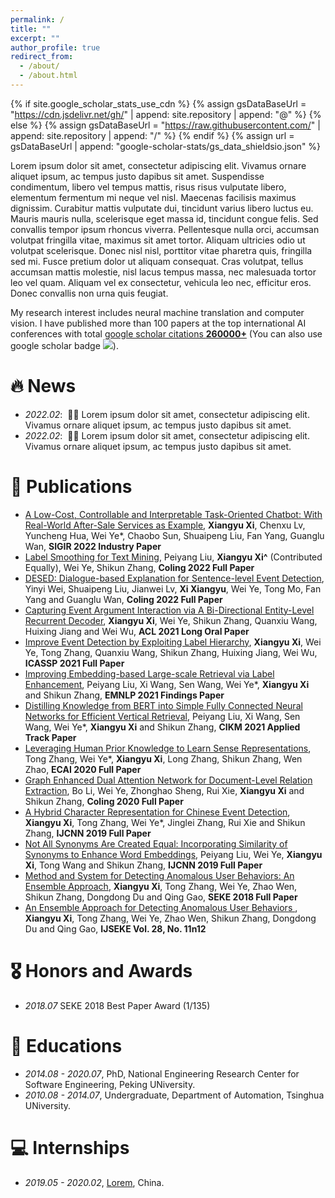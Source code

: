 ```yaml
---
permalink: /
title: ""
excerpt: ""
author_profile: true
redirect_from: 
  - /about/
  - /about.html
---
```


{% if site.google_scholar_stats_use_cdn %}
{% assign gsDataBaseUrl = "https://cdn.jsdelivr.net/gh/" | append: site.repository | append: "@" %}
{% else %}
{% assign gsDataBaseUrl = "https://raw.githubusercontent.com/" | append: site.repository | append: "/" %}
{% endif %}
{% assign url = gsDataBaseUrl | append: "google-scholar-stats/gs_data_shieldsio.json" %}

<span class='anchor' id='about-me'></span>

Lorem ipsum dolor sit amet, consectetur adipiscing elit. Vivamus ornare aliquet ipsum, ac tempus justo dapibus sit amet. Suspendisse condimentum, libero vel tempus mattis, risus risus vulputate libero, elementum fermentum mi neque vel nisl. Maecenas facilisis maximus dignissim. Curabitur mattis vulputate dui, tincidunt varius libero luctus eu. Mauris mauris nulla, scelerisque eget massa id, tincidunt congue felis. Sed convallis tempor ipsum rhoncus viverra. Pellentesque nulla orci, accumsan volutpat fringilla vitae, maximus sit amet tortor. Aliquam ultricies odio ut volutpat scelerisque. Donec nisl nisl, porttitor vitae pharetra quis, fringilla sed mi. Fusce pretium dolor ut aliquam consequat. Cras volutpat, tellus accumsan mattis molestie, nisl lacus tempus massa, nec malesuada tortor leo vel quam. Aliquam vel ex consectetur, vehicula leo nec, efficitur eros. Donec convallis non urna quis feugiat.

My research interest includes neural machine translation and computer vision. I have published more than 100 papers at the top international AI conferences with total <a href='https://scholar.google.com/citations?user=DhtAFkwAAAAJ'>google scholar citations <strong><span id='total_cit'>260000+</span></strong></a> (You can also use google scholar badge <a href='https://scholar.google.com/citations?user=DhtAFkwAAAAJ'><img src="https://img.shields.io/endpoint?url={{ url | url_encode }}&logo=Google%20Scholar&labelColor=f6f6f6&color=9cf&style=flat&label=citations"></a>).


# 🔥 News
- *2022.02*: &nbsp;🎉🎉 Lorem ipsum dolor sit amet, consectetur adipiscing elit. Vivamus ornare aliquet ipsum, ac tempus justo dapibus sit amet. 
- *2022.02*: &nbsp;🎉🎉 Lorem ipsum dolor sit amet, consectetur adipiscing elit. Vivamus ornare aliquet ipsum, ac tempus justo dapibus sit amet. 

# 📝 Publications 

- [A Low-Cost, Controllable and Interpretable Task-Oriented Chatbot: With Real-World After-Sale Services as Example](https://dl.acm.org/doi/abs/10.1145/3477495.3536331), **Xiangyu Xi**, Chenxu Lv, Yuncheng Hua, Wei Ye*, Chaobo Sun, Shuaipeng Liu, Fan Yang, Guanglu Wan, **SIGIR 2022 Industry Paper**
- [Label Smoothing for Text Mining](https://ieeexplore.ieee.org/document/9415002), 	Peiyang Liu, **Xiangyu Xi^** (Contributed Equally), Wei Ye, Shikun Zhang, **Coling 2022 Full Paper**
- [DESED: Dialogue-based Explanation for Sentence-level Event Detection](https://ieeexplore.ieee.org/document/9415002), 	Yinyi Wei, Shuaipeng Liu, Jianwei Lv, **Xi Xiangyu**, Wei Ye, Tong Mo, Fan Yang and Guanglu Wan, **Coling 2022 Full Paper**
- [Capturing Event Argument Interaction via A Bi-Directional Entity-Level Recurrent Decoder](https://aclanthology.org/2021.acl-long.18/), **Xiangyu Xi**, Wei Ye, Shikun Zhang, Quanxiu Wang, Huixing Jiang and Wei Wu, **ACL 2021 Long Oral Paper**
- [Improve Event Detection by Exploiting Label Hierarchy](https://ieeexplore.ieee.org/document/9415002), **Xiangyu Xi**, Wei Ye, Tong Zhang, Quanxiu Wang, Shikun Zhang, Huixing Jiang, Wei Wu, **ICASSP 2021 Full Paper**
- [Improving Embedding-based Large-scale Retrieval via Label Enhancement](https://aclanthology.org/2021.findings-emnlp.13.pdf), Peiyang Liu, Xi Wang, Sen Wang, Wei Ye*, **Xiangyu Xi** and Shikun Zhang, **EMNLP 2021 Findings Paper**
- [Distilling Knowledge from BERT into Simple Fully Connected Neural Networks for Efficient Vertical Retrieval](https://dl.acm.org/doi/abs/10.1145/3459637.3481909), 	Peiyang Liu, Xi Wang, Sen Wang, Wei Ye*, **Xiangyu Xi** and Shikun Zhang, **CIKM 2021 Applied Track Paper**
- [Leveraging Human Prior Knowledge to Learn Sense Representations](https://ecai2020.eu/papers/603_paper.pdf), Tong Zhang, Wei Ye*, **Xiangyu Xi**, Long Zhang, Shikun Zhang, Wen Zhao, **ECAI 2020 Full Paper**
- [Graph Enhanced Dual Attention Network for Document-Level Relation Extraction](https://aclanthology.org/2020.coling-main.136/), Bo Li, Wei Ye, Zhonghao Sheng, Rui Xie, **Xiangyu Xi** and Shikun Zhang, **Coling 2020 Full Paper**
- [A Hybrid Character Representation for Chinese Event Detection](https://ieeexplore.ieee.org/document/8851786), **Xiangyu Xi**, Tong Zhang, Wei Ye*, Jinglei Zhang, Rui Xie and Shikun Zhang, **IJCNN 2019 Full Paper**
- [Not All Synonyms Are Created Equal: Incorporating Similarity of Synonyms to Enhance Word Embeddings](https://ieeexplore.ieee.org/document/9207311), 	Peiyang Liu, Wei Ye, **Xiangyu Xi**, Tong Wang and Shikun Zhang, **IJCNN 2019 Full Paper**
- [Method and System for Detecting Anomalous User Behaviors: An Ensemble Approach](https://ksiresearch.org/seke/seke18paper/seke18paper_36.pdf), 	**Xiangyu Xi**, Tong Zhang, Wei Ye, Zhao Wen, Shikun Zhang, Dongdong Du and Qing Gao, **SEKE 2018 Full Paper**
- [An Ensemble Approach for Detecting Anomalous User Behaviors
](https://www.worldscientific.com/doi/10.1142/S0218194018400211), 	**Xiangyu Xi**, Tong Zhang, Wei Ye, Zhao Wen, Shikun Zhang, Dongdong Du and Qing Gao, **IJSEKE Vol. 28, No. 11n12**

# 🎖 Honors and Awards
- *2018.07* SEKE 2018 Best Paper Award (1/135)

# 📖 Educations
- *2014.08 - 2020.07*, PhD, National Engineering Research Center for Software Engineering, Peking UNiversity. 
- *2010.08 - 2014.07*, Undergraduate, Department of Automation, Tsinghua UNiversity. 

# 💻 Internships
- *2019.05 - 2020.02*, [Lorem](https://github.com/), China.
